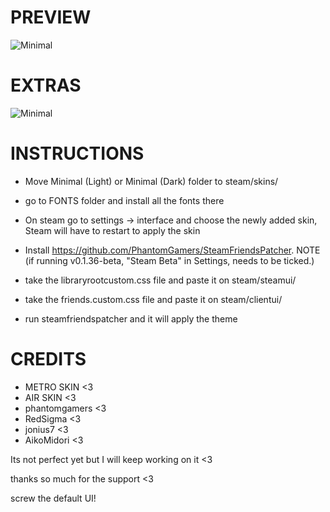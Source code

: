 # PREVIEW
![Minimal](https://media.giphy.com/media/P7UAC7b1uGN7p8Vase/giphy.gif)

# EXTRAS
![Minimal](https://media.giphy.com/media/LpmuNBVvoJLZA7tHOy/giphy.gif)

# INSTRUCTIONS
* Move Minimal (Light) or Minimal (Dark) folder to steam/skins/
* go to FONTS folder and install all the fonts there
* On steam go to settings -> interface and choose the newly added skin,
Steam will have to restart to apply the skin

* Install https://github.com/PhantomGamers/SteamFriendsPatcher. NOTE (if running v0.1.36-beta, "Steam Beta" in Settings, needs to be ticked.) 

* take the libraryrootcustom.css file and paste it on steam/steamui/
* take the friends.custom.css file and paste it on steam/clientui/
* run steamfriendspatcher and it will apply the theme

# CREDITS
* METRO SKIN <3
* AIR SKIN <3
* phantomgamers <3
* RedSigma <3
* jonius7 <3
* AikoMidori <3

Its not perfect yet but I will keep working on it <3

thanks so much for the support <3

screw the default UI!
